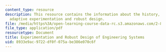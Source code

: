 ```yaml
---
content_type: resource
description: This resource contains the information about the history, motivation,
  adaptive experimentation and robust design.
file: /media/https%3A/open-learning-course-data-rc.s3.amazonaws.com/2-830j-control-of-manufacturing-processes-sma-6303-spring-2008/8933e9ac9722df0f075abe386e070c6f_lecture18.pdf
file_type: application/pdf
resourcetype: Document
title: Experimentation and Robust Design of Engineering Systems
uid: 8933e9ac-9722-df0f-075a-be386e070c6f
---
```

